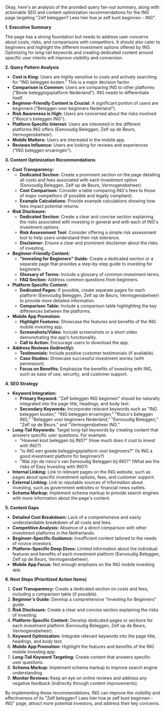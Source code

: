 Okay, here's an analysis of the provided query fan-out summary, along with actionable SEO and content optimization recommendations for the ING page targeting "Zelf beleggen? Lees hier hoe je zelf kunt beginnen - ING".

**1. Executive Summary**

The page has a strong foundation but needs to address user concerns about costs, risks, and comparisons with competitors. It should also cater to beginners and highlight the different investment options offered by ING. Optimizing for long-tail keywords and creating dedicated content around specific user intents will improve visibility and conversion.

**2. Query Pattern Analysis**

*   **Cost is King:** Users are highly sensitive to costs and actively searching for "ING beleggen kosten." This is a major decision factor.
*   **Comparison is Common:** Users are comparing ING to other platforms ("Beste beleggingsplatform Nederland"). ING needs to differentiate itself.
*   **Beginner-Friendly Content is Crucial:** A significant portion of users are beginners ("Beleggen voor beginners Nederland").
*   **Risk Awareness is High:** Users are concerned about the risks involved ("Risico's beleggen ING").
*   **Platform Specific Interest:** Users are interested in the different platforms ING offers (Eenvoudig Beleggen, Zelf op de Beurs, Vermogensbeheer).
*   **Mobile Matters:** Users are interested in the mobile app.
*   **Reviews Influence:** Users are looking for reviews and experiences ("ING beleggen ervaringen").

**3. Content Optimization Recommendations**

*   **Cost Transparency:**
    *   **Dedicated Section:** Create a prominent section on the page detailing all costs and fees associated with each investment option (Eenvoudig Beleggen, Zelf op de Beurs, Vermogensbeheer).
    *   **Cost Comparison:** Consider a table comparing ING's fees to those of major competitors (if possible and legally compliant).
    *   **Example Calculations:** Provide example calculations showing how fees impact potential returns.
*   **Risk Disclosure:**
    *   **Dedicated Section:** Create a clear and concise section explaining the risks associated with investing in general and with each of ING's investment options.
    *   **Risk Assessment Tool:** Consider offering a simple risk assessment tool to help users understand their risk tolerance.
    *   **Disclaimer:** Ensure a clear and prominent disclaimer about the risks of investing.
*   **Beginner-Friendly Content:**
    *   **"Investing for Beginners" Guide:** Create a dedicated section or a separate page that provides a step-by-step guide to investing for beginners.
    *   **Glossary of Terms:** Include a glossary of common investment terms.
    *   **FAQ Section:** Address common questions from beginners.
*   **Platform Specific Content:**
    *   **Dedicated Pages:** If possible, create separate pages for each platform (Eenvoudig Beleggen, Zelf op de Beurs, Vermogensbeheer) to provide more detailed information.
    *   **Comparison Table:** Include a comparison table highlighting the key differences between the platforms.
*   **Mobile App Promotion:**
    *   **Highlight Features:** Showcase the features and benefits of the ING mobile investing app.
    *   **Screenshots/Video:** Include screenshots or a short video demonstrating the app's functionality.
    *   **Call to Action:** Encourage users to download the app.
*   **Address Reviews (Indirectly):**
    *   **Testimonials:** Include positive customer testimonials (if available).
    *   **Case Studies:** Showcase successful investment stories (with permission).
    *   **Focus on Benefits:** Emphasize the benefits of investing with ING, such as ease of use, security, and customer support.

**4. SEO Strategy**

*   **Keyword Integration:**
    *   **Primary Keyword:** "Zelf beleggen ING beginnen" should be naturally integrated into the page title, headings, and body text.
    *   **Secondary Keywords:** Incorporate relevant keywords such as "ING beleggen kosten," "ING beleggen ervaringen," "Risico's beleggen ING," "Beleggen voor beginners Nederland," "Eenvoudig Beleggen," "Zelf op de Beurs," and "Vermogensbeheer ING."
*   **Long-Tail Keywords:** Target long-tail keywords by creating content that answers specific user questions. For example:
    *   "Hoeveel kost beleggen bij ING?" (How much does it cost to invest with ING?)
    *   "Is ING een goede beleggingsplatform voor beginners?" (Is ING a good investment platform for beginners?)
    *   "Wat zijn de risico's van Eenvoudig Beleggen bij ING?" (What are the risks of Easy Investing with ING?)
*   **Internal Linking:** Link to relevant pages on the ING website, such as pages about specific investment options, fees, and customer support.
*   **External Linking:** Link to reputable sources of information about investing, such as government websites or financial news outlets.
*   **Schema Markup:** Implement schema markup to provide search engines with more information about the page's content.

**5. Content Gaps**

*   **Detailed Cost Breakdown:** Lack of a comprehensive and easily understandable breakdown of all costs and fees.
*   **Competitive Analysis:** Absence of a direct comparison with other investment platforms in the Netherlands.
*   **Beginner-Specific Guidance:** Insufficient content tailored to the needs of novice investors.
*   **Platform-Specific Deep Dives:** Limited information about the individual features and benefits of each investment platform (Eenvoudig Beleggen, Zelf op de Beurs, Vermogensbeheer).
*   **Mobile App Focus:** Not enough emphasis on the ING mobile investing app.

**6. Next Steps (Prioritized Action Items)**

1.  **Cost Transparency:** Create a dedicated section on costs and fees, including a comparison table (if possible).
2.  **Beginner's Guide:** Develop a comprehensive "Investing for Beginners" guide.
3.  **Risk Disclosure:** Create a clear and concise section explaining the risks of investing.
4.  **Platform-Specific Content:** Develop dedicated pages or sections for each investment platform (Eenvoudig Beleggen, Zelf op de Beurs, Vermogensbeheer).
5.  **Keyword Optimization:** Integrate relevant keywords into the page title, headings, and body text.
6.  **Mobile App Promotion:** Highlight the features and benefits of the ING mobile investing app.
7.  **Long-Tail Keyword Targeting:** Create content that answers specific user questions.
8.  **Schema Markup:** Implement schema markup to improve search engine understanding.
9.  **Monitor Reviews:** Keep an eye on online reviews and address any negative feedback (indirectly through content improvements).

By implementing these recommendations, ING can improve the visibility and effectiveness of its "Zelf beleggen? Lees hier hoe je zelf kunt beginnen - ING" page, attract more potential investors, and address their key concerns.